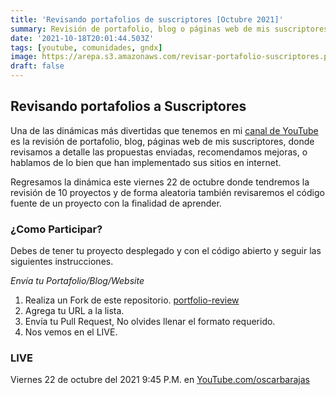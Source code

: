 ```yaml
---
title: 'Revisando portafolios de suscriptores [Octubre 2021]'
summary: Revisión de portafolio, blog o páginas web de mis suscriptores, revisamos a detalle, recomendamos mejoras, o hablamos de lo bien que han implementado sus sitios en internet.
date: '2021-10-18T20:01:44.503Z'
tags: [youtube, comunidades, gndx]
image: https://arepa.s3.amazonaws.com/revisar-portafolio-suscriptores.png
draft: false
---
```


## Revisando portafolios a Suscriptores

Una de las dinámicas más divertidas que tenemos en mi [canal de YouTube](https://www.youtube.com/channel/UCw05fUBPwmpu-ehXFMqfdMw) es la revisión de portafolio, blog, páginas web de mis suscriptores, donde revisamos a detalle las propuestas enviadas, recomendamos mejoras, o hablamos de lo bien que han implementado sus sitios en internet.

Regresamos la dinámica este viernes 22 de octubre donde tendremos la revisión de 10 proyectos y de forma aleatoria también revisaremos el código fuente de un proyecto con la finalidad de aprender.

### ¿Como Participar?

Debes de tener tu proyecto desplegado y con el código abierto y seguir las siguientes instrucciones.

_Envía tu Portafolio/Blog/Website_

1. Realiza un Fork de este repositorio. [portfolio-review](https://github.com/gndx/portfolio-review)
2. Agrega tu URL a la lista.
3. Envía tu Pull Request, No olvides llenar el formato requerido.
4. Nos vemos en el LIVE.

### LIVE

Viernes 22 de octubre del 2021 9:45 P.M. en [YouTube.com/oscarbarajas](https://youtu.be/EvCAJKMXOpE)
